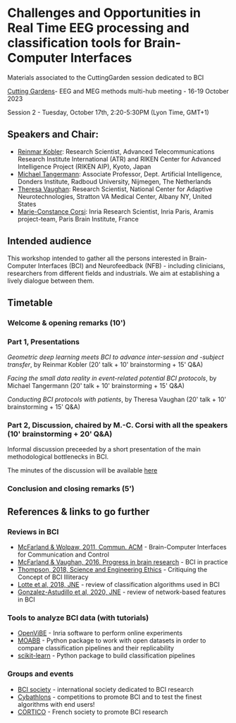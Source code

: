 # Challenges and Opportunities in Real Time EEG processing and classification tools for Brain-Computer Interfaces
Materials associated to the CuttingGarden session dedicated to BCI



[Cutting Gardens](https://cuttinggardens2023.org/)- EEG and MEG methods multi-hub meeting - 16-19 October 2023


Session 2 - Tuesday, October 17th, 2:20-5:30PM (Lyon Time, GMT+1)

## Speakers and Chair:
- [Reinmar Kobler](https://scholar.google.at/citations?user=hE8CJYIAAAAJ&hl=de): Research Scientist, Advanced Telecommunications Research Institute International (ATR) and RIKEN Center for Advanced Intelligence Project (RIKEN AIP), Kyoto, Japan
- [Michael Tangermann](https://neurotechlab.socsci.ru.nl/author/michael-tangermann/): Associate Professor, Dept. Artificial Intelligence, Donders Institute, Radboud University, Nijmegen, The Netherlands
- [Theresa Vaughan](https://www.neurotechcenter.org/people/btrc-faculty/theresa-vaughan-ba): Research Scientist, National Center for Adaptive Neurotechnologies, Stratton VA Medical Center, Albany NY, United States
- [Marie-Constance Corsi](https://marieconstance-corsi.netlify.app/): Inria Research Scientist, Inria Paris, Aramis project-team, Paris Brain Institute, France


## Intended audience
This workshop intended to gather all the persons interested in Brain-Computer Interfaces (BCI) and Neurofeedback (NFB) - including clinicians, researchers from different fields and industrials. We aim at establishing a lively dialogue between them.



## Timetable

### Welcome & opening remarks (10')

### Part 1, Presentations
*Geometric deep learning meets BCI to advance inter-session and -subject transfer*, by Reinmar Kobler (20' talk + 10' brainstorming + 15' Q&A)

*Facing the small data reality in event-related potential BCI protocols*, by Michael Tangermann (20' talk + 10' brainstorming + 15' Q&A)

*Conducting BCI protocols with patients*, by Theresa Vaughan (20' talk + 10' brainstorming + 15' Q&A)


### Part 2, Discussion, chaired by M.-C. Corsi with all the speakers (10' brainstorming + 20' Q&A)
Informal discussion preceeded by a short presentation of the main methodological bottlenecks in BCI.

The minutes of the discussion will be available [here](https://docs.google.com/document/d/1lOk--qSWQyoAsZIlnjctWN4uYWjx-FIawGNO20PovpQ/edit?usp=sharing)


### Conclusion and closing remarks (5') 


## References & links to go further
### Reviews in BCI
- [McFarland & Wolpaw, 2011, Commun. ACM](https://www.ncbi.nlm.nih.gov/pmc/articles/PMC3188401/) - Brain-Computer Interfaces for Communication and Control
- [McFarland & Vaughan, 2016, Progress in brain research](https://www.sciencedirect.com/science/article/pii/S0079612316300917) - BCI in practice
- [Thompson, 2018, Science and Engineering Ethics](https://pubmed.ncbi.nlm.nih.gov/30117107/) - Critiquing the Concept of BCI Illiteracy
- [Lotte et al, 2018, JNE](https://iopscience.iop.org/article/10.1088/1741-2552/aab2f2) - review of classification algorithms used in BCI
- [Gonzalez-Astudillo et al, 2020, JNE](https://iopscience.iop.org/article/10.1088/1741-2552/abc760) - review of network-based features in BCI

### Tools to analyze BCI data (with tutorials)
- [OpenViBE](http://openvibe.inria.fr/) - Inria software to perform online experiments
- [MOABB](https://github.com/NeuroTechX/moabb) - Python package to work with open datasets in order to compare classification pipelines and their replicability
- [scikit-learn](https://scikit-learn.org/stable/) - Python package to build classification pipelines

### Groups and events
- [BCI society](http://bcisociety.org/) - international society dedicated to BCI research
- [Cybathlons](https://www.youtube.com/watch?v=5jGcNbQhbg8) - competitions to promote BCI and to test the finest algorithms with end users!
- [CORTICO](https://www.cortico.fr/) - French society to promote BCI research 


